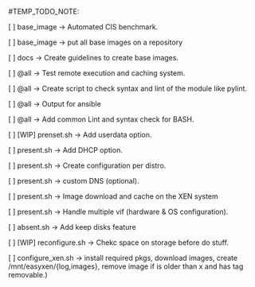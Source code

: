 #TEMP_TODO_NOTE:

[ ] base_image -> Automated CIS benchmark.

[ ] base_image -> put all base images on a repository

[ ] docs -> Create guidelines to create base images.

[ ] @all -> Test remote execution and caching system.

[ ] @all -> Create script to check syntax and lint of the module like pylint.

[ ] @all -> Output for ansible

[ ] @all -> Add common Lint and syntax check for BASH.

[ ] [WIP] prenset.sh -> Add userdata option.

[ ] present.sh -> Add DHCP option.

[ ] present.sh -> Create configuration per distro.

[ ] present.sh -> custom DNS (optional).

[ ] present.sh -> Image download and cache on the XEN system

[ ] present.sh -> Handle multiple vif (hardware & OS configuration).

[ ] absent.sh -> Add keep disks feature

[ ] [WIP] reconfigure.sh -> Chekc space on storage before do stuff.

[ ] configure_xen.sh -> install required pkgs, download images, create /mnt/easyxen/{log,images}, remove image if is older than x and has tag removable.)